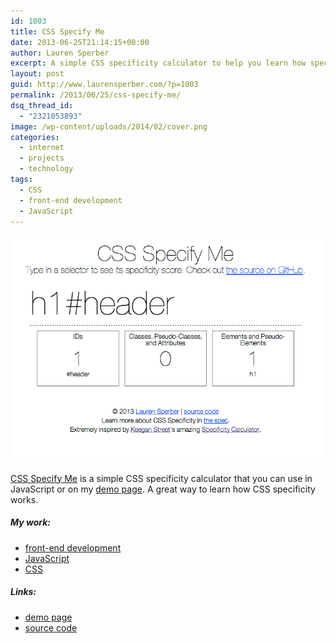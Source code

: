 ```yaml
---
id: 1003
title: CSS Specify Me
date: 2013-06-25T21:14:15+00:00
author: Lauren Sperber
excerpt: A simple CSS specificity calculator to help you learn how specificity works.
layout: post
guid: http://www.laurensperber.com/?p=1003
permalink: /2013/06/25/css-specify-me/
dsq_thread_id:
  - "2321053893"
image: /wp-content/uploads/2014/02/cover.png
categories:
  - internet
  - projects
  - technology
tags:
  - CSS
  - front-end development
  - JavaScript
---
```

<a href="http://lauren.github.io/CSS-specify-me/" target="_blank"><img class="border" src="/images/2014/02/cover.png" alt="CSS Specify Me Screenshot" /></a>

[CSS Specify Me](https://github.com/lauren/CSS-specify-me) is a simple CSS specificity calculator that you can use in JavaScript or on my [demo page](http://lauren.github.io/CSS-specify-me/). A great way to learn how CSS specificity works.

##### My work:

  * [front-end development](/tag/front-end-development)
  * [JavaScript](/tag/javascript)
  * [CSS](/tag/css)

##### Links:

  * [demo page](http://lauren.github.io/CSS-specify-me/)
  * [source code](https://github.com/lauren/CSS-specify-me)